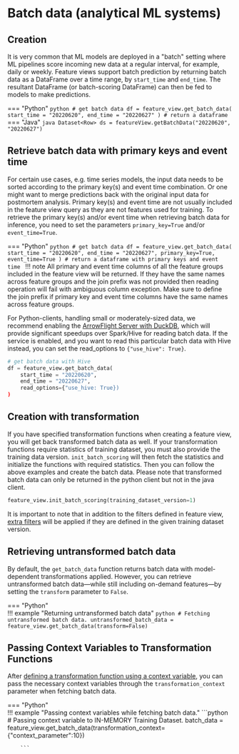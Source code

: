 # Batch data (analytical ML systems)

## Creation
It is very common that ML models are deployed in a "batch" setting where ML pipelines score incoming new data at a regular interval, for example, daily or weekly. Feature views support batch prediction by returning batch data as a DataFrame over a time range, by `start_time` and `end_time`. The resultant DataFrame (or batch-scoring DataFrame) can then be fed to models to make predictions.

=== "Python"
    ```python
    # get batch data
    df = feature_view.get_batch_data(
        start_time = "20220620",
        end_time = "20220627"
    ) # return a dataframe
    ```
=== "Java"
    ```java
    Dataset<Row> ds = featureView.getBatchData("20220620", "20220627")
    ```

## Retrieve batch data with primary keys and event time
For certain use cases, e.g. time series models, the input data needs to be sorted according to the primary key(s) and event time combination. Or one might want to merge predictions back with the original input data for postmortem analysis.
Primary key(s) and event time are not usually included in the feature view query as they are not features used for training.
To retrieve the primary key(s) and/or event time when retrieving batch data for inference, you need to set the parameters `primary_key=True` and/or `event_time=True`.

=== "Python"
    ```python
    # get batch data
    df = feature_view.get_batch_data(
    start_time = "20220620",
    end_time = "20220627",
    primary_key=True,
    event_time=True
    ) # return a dataframe with primary keys and event time
    ```
!!! note
    All primary and event time columns of all the feature groups included in the feature view will be returned. If they have the same names across feature groups and the join prefix was not provided then reading operation will fail with ambiguous column exception.
    Make sure to define the join prefix if primary key and event time columns have the same names across feature groups.

For Python-clients, handling small or moderately-sized data, we recommend enabling the [ArrowFlight Server with DuckDB](../../../setup_installation/common/arrow_flight_duckdb.md), which will provide significant speedups over Spark/Hive for reading batch data.
If the service is enabled, and you want to read this particular batch data with Hive instead, you can set the read_options to `{"use_hive": True}`.
```python
# get batch data with Hive
df = feature_view.get_batch_data(
    start_time = "20220620",
    end_time = "20220627",
    read_options={"use_hive: True})
)
```

## Creation with transformation
If you have specified transformation functions when creating a feature view, you will get back transformed batch data as well. If your transformation functions require statistics of training dataset, you must also provide the training data version. `init_batch_scoring` will then fetch the statistics and initialize the functions with required statistics. Then you can follow the above examples and create the batch data. Please note that transformed batch data can only be returned in the python client but not in the java client.

```python
feature_view.init_batch_scoring(training_dataset_version=1)
```

It is important to note that in addition to the filters defined in feature view, [extra filters](./training-data.md#Extra-filters) will be applied if they are defined in the given training dataset version.

## Retrieving untransformed batch data

By default, the `get_batch_data` function returns batch data with model-dependent transformations applied. However, you can retrieve untransformed batch data—while still including on-demand features—by setting the `transform` parameter to `False`.

=== "Python"    
!!! example "Returning untransformed batch data"
    ```python
    # Fetching untransformed batch data.
    untransformed_batch_data = feature_view.get_batch_data(transform=False)
    ```


## Passing Context Variables to Transformation Functions
After [defining a transformation function using a context variable](../transformation_functions.md#passing-context-variables-to-transformation-function), you can pass the necessary context variables through the `transformation_context` parameter when fetching batch data.


=== "Python"   
    !!! example "Passing context variables while fetching batch data."
        ```python
        # Passing context variable to IN-MEMORY Training Dataset.
        batch_data = feature_view.get_batch_data(transformation_context={"context_parameter":10})

        ```